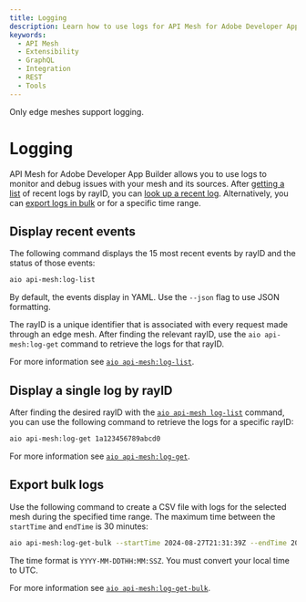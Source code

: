 ```yaml
---
title: Logging
description: Learn how to use logs for API Mesh for Adobe Developer App Builder.
keywords:
  - API Mesh
  - Extensibility
  - GraphQL
  - Integration
  - REST
  - Tools
---
```


<InlineAlert variant="info" slots="text"/>

Only edge meshes support logging.

# Logging

API Mesh for Adobe Developer App Builder allows you to use logs to monitor and debug issues with your mesh and its sources. After [getting a list](#display-recent-events) of recent logs by rayID, you can [look up a recent log](#display-a-single-log-by-rayid). Alternatively, you can [export logs in bulk](#export-bulk-logs) or for a specific time range.

## Display recent events

The following command displays the 15 most recent events by rayID and the status of those events:

```bash
aio api-mesh:log-list 
```

By default, the events display in YAML. Use the `--json` flag to use JSON formatting.

The rayID is a unique identifier that is associated with every request made through an edge mesh. After finding the relevant rayID, use the `aio api-mesh:log-get` command to retrieve the logs for that rayID.

For more information see [`aio api-mesh:log-list`](./index.md#aio-api-mesh:log-list).

## Display a single log by rayID

After finding the desired rayID with the [`aio api-mesh log-list`](#display-recent-events) command, you can use the following command to retrieve the logs for a specific rayID:

```bash
aio api-mesh:log-get 1a123456789abcd0
```

For more information see [`aio api-mesh:log-get`](./index.md#aio-api-mesh:log-get).

## Export bulk logs

Use the following command to create a CSV file with logs for the selected mesh during the specified time range. The maximum time between the `startTime` and `endTime` is 30 minutes:

```bash
aio api-mesh:log-get-bulk --startTime 2024-08-27T21:31:39Z --endTime 2024-08-27T21:55:54Z --filename mesh_logs.csv
```

The time format is `YYYY-MM-DDTHH:MM:SSZ`. You must convert your local time to UTC.

For more information see [`aio api-mesh:log-get-bulk`](./index.md#aio-api-mesh:log-get-bulk).
